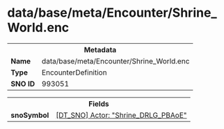 <h1>data/base/meta/Encounter/Shrine_World.enc</h1><table><tr><th colspan="100%">Metadata</th></tr><tr><td><b>Name</b></td><td>data/base/meta/Encounter/Shrine_World.enc</td></tr><tr><td><b>Type</b></td><td>EncounterDefinition</td></tr><tr><td><b>SNO ID</b></td><td>993051</td></tr></table>

<table><tr><th colspan="100%">Fields</th></tr><tr><td><b>snoSymbol</b></td><td><a href="..\Actor\Shrine_DRLG_PBAoE.acr">[DT_SNO] Actor: "Shrine_DRLG_PBAoE"</a></td></tr></table>


